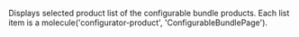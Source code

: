 Displays selected product list of the configurable bundle products. Each list item is a molecule('configurator-product', 'ConfigurableBundlePage').
